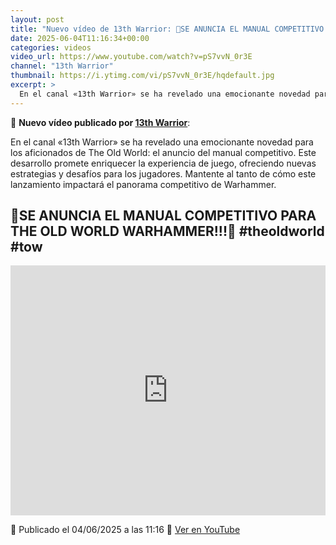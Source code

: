 ```yaml
---
layout: post
title: "Nuevo vídeo de 13th Warrior: 🎲SE ANUNCIA EL MANUAL COMPETITIVO PARA THE OLD WORLD WARHAMMER!!!🎲 #theoldworld #tow"
date: 2025-06-04T11:16:34+00:00
categories: videos
video_url: https://www.youtube.com/watch?v=pS7vvN_0r3E
channel: "13th Warrior"
thumbnail: https://i.ytimg.com/vi/pS7vvN_0r3E/hqdefault.jpg
excerpt: >
  En el canal «13th Warrior» se ha revelado una emocionante novedad para los aficionados de The Old World: el anuncio del manual competitivo. Este desarrollo promete enriquecer la experiencia de juego, ofreciendo nuevas estrategias y desafíos para los jugadores. Mantente al tanto de cómo este lanzamiento impactará el panorama competitivo de Warhammer.
---
```


🎥 **Nuevo vídeo publicado por [13th Warrior](https://www.youtube.com/channel/UCYOhXS04iLg68Sro80yF_1w)**:

En el canal «13th Warrior» se ha revelado una emocionante novedad para los aficionados de The Old World: el anuncio del manual competitivo. Este desarrollo promete enriquecer la experiencia de juego, ofreciendo nuevas estrategias y desafíos para los jugadores. Mantente al tanto de cómo este lanzamiento impactará el panorama competitivo de Warhammer.

## 🎲SE ANUNCIA EL MANUAL COMPETITIVO PARA THE OLD WORLD WARHAMMER!!!🎲 #theoldworld #tow

<iframe width="100%" height="400" src="https://www.youtube.com/embed/pS7vvN_0r3E" frameborder="0" allowfullscreen></iframe>

📅 Publicado el 04/06/2025 a las 11:16
🔗 [Ver en YouTube](https://www.youtube.com/watch?v=pS7vvN_0r3E)

